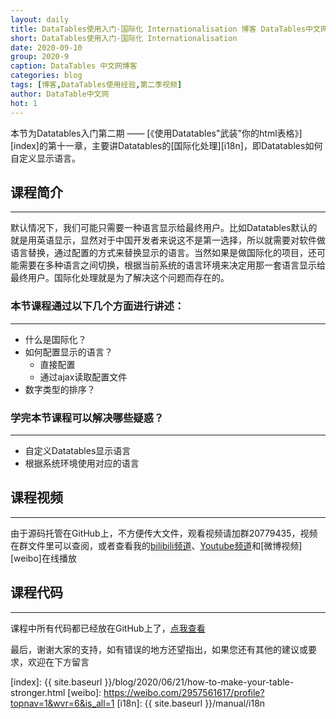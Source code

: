 ```yaml
---
layout: daily
title: DataTables使用入门-国际化 Internationalisation 博客 DataTables中文网
short: DataTables使用入门-国际化 Internationalisation
date: 2020-09-10
group: 2020-9
caption: DataTables 中文网博客
categories: blog
tags: [博客,DataTables使用经验,第二季视频]
author: DataTable中文网
hot: 1
---
```


本节为Datatables入门第二期 —— [《使用Datatables"武装"你的html表格》][index]的第十一章，主要讲Datatables的[国际化处理][i18n]，即Datatables如何自定义显示语言。

## 课程简介
---

默认情况下，我们可能只需要一种语言显示给最终用户。比如Datatables默认的就是用英语显示，显然对于中国开发者来说这不是第一选择，所以就需要对软件做语言替换，通过配置的方式来替换显示的语言。当然如果是做国际化的项目，还可能需要在多种语言之间切换，根据当前系统的语言环境来决定用那一套语言显示给最终用户。国际化处理就是为了解决这个问题而存在的。

<!--more-->


### 本节课程通过以下几个方面进行讲述：
---

- 什么是国际化？
- 如何配置显示的语言？
    - 直接配置
    - 通过ajax读取配置文件
- 数字类型的排序？

### 学完本节课程可以解决哪些疑惑？
---

- 自定义Datatables显示语言
- 根据系统环境使用对应的语言

## 课程视频
---

由于源码托管在GitHub上，不方便传大文件，观看视频请加群20779435，视频在群文件里可以查阅，或者查看我的[bilibili频道][bilibili]、[Youtube频道][youtube]和[微博视频][weibo]在线播放



## 课程代码
---

课程中所有代码都已经放在GitHub上了，[点我查看][github]

最后，谢谢大家的支持，如有错误的地方还望指出，如果您还有其他的建议或要求，欢迎在下方留言


[youtube]: https://www.youtube.com/playlist?list=PLfl1Raz12t6s43Fb--qDoIsBPKHEme7FO
[bilibili]: https://space.bilibili.com/618644465/channel/detail?cid=133983
[github]: https://github.com/ssy341/datatables-serverside-java-spring-boot
[index]: {{ site.baseurl }}/blog/2020/06/21/how-to-make-your-table-stronger.html
[weibo]: https://weibo.com/2957561617/profile?topnav=1&wvr=6&is_all=1
[i18n]: {{ site.baseurl }}/manual/i18n